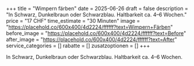 +++
title = "Wimpern färben"
date = 2025-06-26
draft = false
description = "In Schwarz, Dunkelbraun oder Schwarzblau. Haltbarkeit ca. 4–6 Wochen."
price = "17 CHF"
time_estimate = "30 Minuten"
image = "https://placehold.co/600x400/4d2224/ffffff?text=Wimpern+Färben"
before_image = "https://placehold.co/600x400/4d2224/ffffff?text=Before"
after_image = "https://placehold.co/600x400/4d2224/ffffff?text=After"
service_categories = []
rabatte = []
zusatzoptionen = []
+++

In Schwarz, Dunkelbraun oder Schwarzblau. Haltbarkeit ca. 4–6 Wochen.

